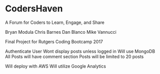 # CodersHaven
A Forum for Coders to Learn, Engage, and Share

Bryan Modula
Chris Barnes
Dan Blanco
Mike Vannucci

Final Project for Rutgers Coding Bootcamp 2017

Authenticate User
Wont display posts unless logged in
Will use MongoDB 
All Posts will have comment section
Posts will be limited to 20 posts

Will deploy with AWS
Will utilize Google Analytics
